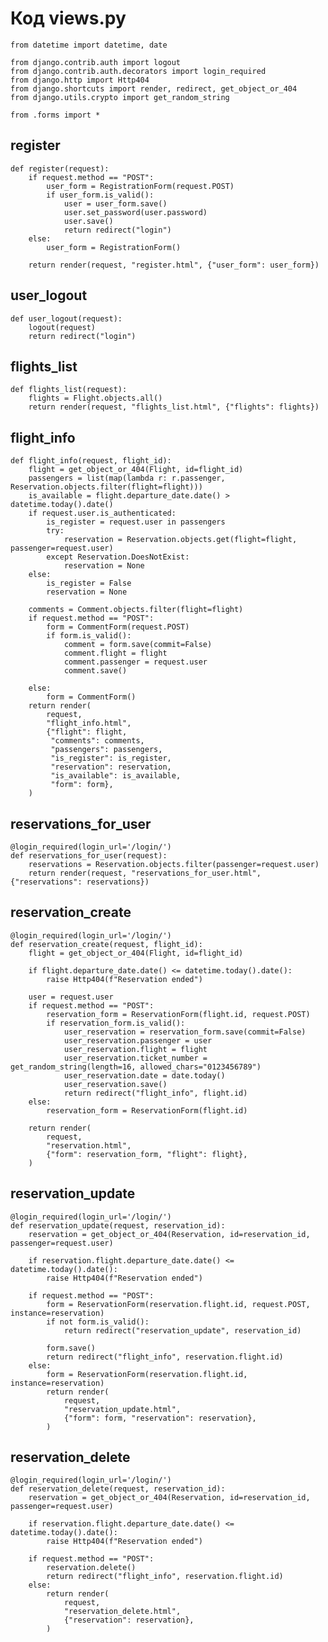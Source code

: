 # Код views.py
    from datetime import datetime, date
    
    from django.contrib.auth import logout
    from django.contrib.auth.decorators import login_required
    from django.http import Http404
    from django.shortcuts import render, redirect, get_object_or_404
    from django.utils.crypto import get_random_string
    
    from .forms import *
    
## register
    def register(request):
        if request.method == "POST":
            user_form = RegistrationForm(request.POST)
            if user_form.is_valid():
                user = user_form.save()
                user.set_password(user.password)
                user.save()
                return redirect("login")
        else:
            user_form = RegistrationForm()
    
        return render(request, "register.html", {"user_form": user_form})
    
## user_logout
    def user_logout(request):
        logout(request)
        return redirect("login")
    
## flights_list
    def flights_list(request):
        flights = Flight.objects.all()
        return render(request, "flights_list.html", {"flights": flights})
    
## flight_info
    def flight_info(request, flight_id):
        flight = get_object_or_404(Flight, id=flight_id)
        passengers = list(map(lambda r: r.passenger, Reservation.objects.filter(flight=flight)))
        is_available = flight.departure_date.date() > datetime.today().date()
        if request.user.is_authenticated:
            is_register = request.user in passengers
            try:
                reservation = Reservation.objects.get(flight=flight, passenger=request.user)
            except Reservation.DoesNotExist:
                reservation = None
        else:
            is_register = False
            reservation = None
    
        comments = Comment.objects.filter(flight=flight)
        if request.method == "POST":
            form = CommentForm(request.POST)
            if form.is_valid():
                comment = form.save(commit=False)
                comment.flight = flight
                comment.passenger = request.user
                comment.save()
    
        else:
            form = CommentForm()
        return render(
            request,
            "flight_info.html",
            {"flight": flight,
             "comments": comments,
             "passengers": passengers,
             "is_register": is_register,
             "reservation": reservation,
             "is_available": is_available,
             "form": form},
        )
    
## reservations_for_user   
    @login_required(login_url='/login/')
    def reservations_for_user(request):
        reservations = Reservation.objects.filter(passenger=request.user)
        return render(request, "reservations_for_user.html", {"reservations": reservations})
    
## reservation_create   
    @login_required(login_url='/login/')
    def reservation_create(request, flight_id):
        flight = get_object_or_404(Flight, id=flight_id)
    
        if flight.departure_date.date() <= datetime.today().date():
            raise Http404(f"Reservation ended")
    
        user = request.user
        if request.method == "POST":
            reservation_form = ReservationForm(flight.id, request.POST)
            if reservation_form.is_valid():
                user_reservation = reservation_form.save(commit=False)
                user_reservation.passenger = user
                user_reservation.flight = flight
                user_reservation.ticket_number = get_random_string(length=16, allowed_chars="0123456789")
                user_reservation.date = date.today()
                user_reservation.save()
                return redirect("flight_info", flight.id)
        else:
            reservation_form = ReservationForm(flight.id)
    
        return render(
            request,
            "reservation.html",
            {"form": reservation_form, "flight": flight},
        )
    
## reservation_update  
    @login_required(login_url='/login/')
    def reservation_update(request, reservation_id):
        reservation = get_object_or_404(Reservation, id=reservation_id, passenger=request.user)
    
        if reservation.flight.departure_date.date() <= datetime.today().date():
            raise Http404(f"Reservation ended")
    
        if request.method == "POST":
            form = ReservationForm(reservation.flight.id, request.POST, instance=reservation)
            if not form.is_valid():
                return redirect("reservation_update", reservation_id)
    
            form.save()
            return redirect("flight_info", reservation.flight.id)
        else:
            form = ReservationForm(reservation.flight.id, instance=reservation)
            return render(
                request,
                "reservation_update.html",
                {"form": form, "reservation": reservation},
            )
    
## reservation_delete
    @login_required(login_url='/login/')
    def reservation_delete(request, reservation_id):
        reservation = get_object_or_404(Reservation, id=reservation_id, passenger=request.user)
    
        if reservation.flight.departure_date.date() <= datetime.today().date():
            raise Http404(f"Reservation ended")
    
        if request.method == "POST":
            reservation.delete()
            return redirect("flight_info", reservation.flight.id)
        else:
            return render(
                request,
                "reservation_delete.html",
                {"reservation": reservation},
            )
